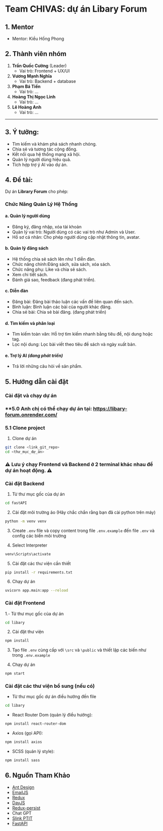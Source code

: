 # **Team CHIVAS**: dự án Libary Forum

## **1. Mentor**
-  Mentor: Kiều Hồng Phong

## **2. Thành viên nhóm**

1. **Trần Quốc Cường** (Leader)
   - Vai trò: Frontend + UX/UI 
2. **Vương Mạnh Nghĩa**
   - Vai trò: Backend + database
3. **Phạm Bá Tiến**
   - Vai trò: ...
4. **Hoàng Thị Ngọc Linh**
   - Vai trò: ...
5. **Lê Hoàng Anh**
   - Vai trò: ...

---
## **3. Ý tưởng:**
- Tìm kiếm và khám phá sách nhanh chóng.
- Chia sẻ và tương tác cộng đồng.
- Kết nối qua hệ thống mạng xã hội.
- Quản lý người dùng hiệu quả.
- Tích hợp trợ ý AI vào dự án.

## **4. Đề tài:**
Dự án **Library Forum** cho phép:
### Chức Năng Quản Lý Hệ Thống

#### a. Quản lý người dùng
- Đăng ký, đăng nhập, xóa tài khoản
- Quản lý vai trò: Người dùng có các vai trò như Admin và User.
- Hồ sơ cá nhân: Cho phép người dùng cập nhật thông tin, avatar.

#### b. Quản lý đăng sách
- Hệ thống chia sẻ sách lên như 1 diễn đàn.
- Chức năng chính:Đăng sách, sửa sách, xóa sách.
- Chức năng phụ: Like và chia sẻ sách.
- Xem chi tiết sách.
- Đánh giá sao, feedback (đang phát triển).

#### c. Diễn đàn 
- Đăng bài: Đăng bài thảo luận các vấn đề liên quan đến sách.
- Bình luận: Bình luận các bài của người khác đăng.
- Chia sẻ bài: Chia sẻ bài đăng. (đang phát triển)

#### d. Tìm kiếm và phân loại
- Tìm kiếm toàn văn: Hỗ trợ tìm kiếm nhanh bằng tiêu đề, nội dung hoặc tag.
- Lọc nội dung: Lọc bài viết theo tiêu đề sách và ngày xuất bản.

#### e. Trợ lý AI *(đang phát triển)*
- Trả lời những câu hỏi về sản phẩm.


## **5. Hướng dẫn cài đặt**
### Cài đặt và chạy dự án
### **5.0 Anh chị có thể chạy dự án tại: https://libary-forum.onrender.com/

### **5.1 Clone project**
1. Clone dự án
```bash
git clone <link_git_repo>
cd <thư_mục_dự_án>
```
### **⚠️ Lưu ý chạy Frontend và Backend ở 2 terminal khác nhau để dự án hoạt động. ⚠️**

### **Cài đặt Backend**
1. Từ thư mục gốc của dự án

```bash
cd fastAPI
```

2. Cài đặt môi trường ảo (Hãy chắc chắn rằng bạn đã cài python trên máy)

```bash
python -m venv venv
```

3. Create `.env` file và copy content trong file `.env.example` đến file `.env` và config các biến môi trường

4. Select Interpreter

```bash
venv\Scripts\activate
```

5. Cài đặt các thư viện cần thiết

```bash
pip install -r requirements.txt
```

6. Chạy dự án

```bash
uvicorn app.main:app --reload
```

### **Cài đặt Frontend**
1.- Từ thư mục gốc của dự án

```bash
cd libary
```

2. Cài đặt thư viện 
```bash
npm install
```

3. Tạo file `.env` cùng cấp với `\src` và `\public` và thiết lập các biến như trong `.env.example`

4. Chạy dự án 
```bash
npm start 
```

### Cài đặt các thư viện bổ sung (nếu có)
- Từ thư mục gốc dự án điều hướng đến file
```bash
cd libary
```
- React Router Dom (quản lý điều hướng):
```bash
npm install react-router-dom
```
- Axios (gọi API):
```bash
npm install axios
```
- SCSS (quản lý style):
```bash
npm install sass
```


## **6. Nguồn Tham Khảo**
- [Ant Design](https://ant.design)
- [EmailJS](https://www.emailjs.com)
- [Redux](https://redux-toolkit.js.org/)
- [DayJS](https://day.js.org/)
- [Redux-persist](https://github.com/rt2zz/redux-persist)
- Chat GPT
- [Slink PTIT](slink.ptit.edu.vn)
- [FastAPI](https://fastapi.tiangolo.com/)

<!-- cd reactjs -->

